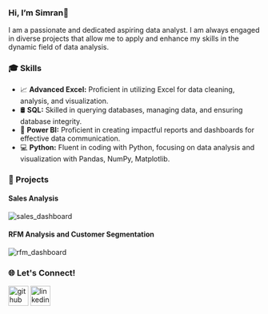 ### Hi, I’m Simran👋
I am a passionate and dedicated aspiring data analyst. I am always engaged in diverse projects that allow me to apply and enhance my skills in the dynamic field of data analysis.

### 🎓 Skills
* 📈 <b>Advanced Excel:</b> Proficient in utilizing Excel for data cleaning, analysis, and visualization.
*	🛢 <b>SQL:</b> Skilled in querying databases, managing data, and ensuring database integrity.
*	📶 <b>Power BI:</b> Proficient in creating impactful reports and dashboards for effective data communication.
*	💻 <b>Python:</b> Fluent in coding with Python, focusing on data analysis and visualization with Pandas, NumPy, Matplotlib.

### 🚀 Projects
<h4>Sales Analysis</h4>

![sales_dashboard](https://github.com/kaur-simranjit/kaur-simranjit/assets/109523596/ef325a44-9201-40fb-9670-be3cf2bf6a4f)

<h4>RFM Analysis and Customer Segmentation</h4>

![rfm_dashboard](https://github.com/kaur-simranjit/kaur-simranjit/assets/109523596/67019566-2595-4ca6-a449-893d77678870)

### 🌐 Let's Connect!
[<img src='https://cdn.jsdelivr.net/npm/simple-icons@3.0.1/icons/github.svg' alt='github' height='40'>](https://github.com/kaur-simranjit)  [<img src='https://cdn.jsdelivr.net/npm/simple-icons@3.0.1/icons/linkedin.svg' alt='linkedin' height='40'>](https://www.linkedin.com/in/simranj-kaur/)  
